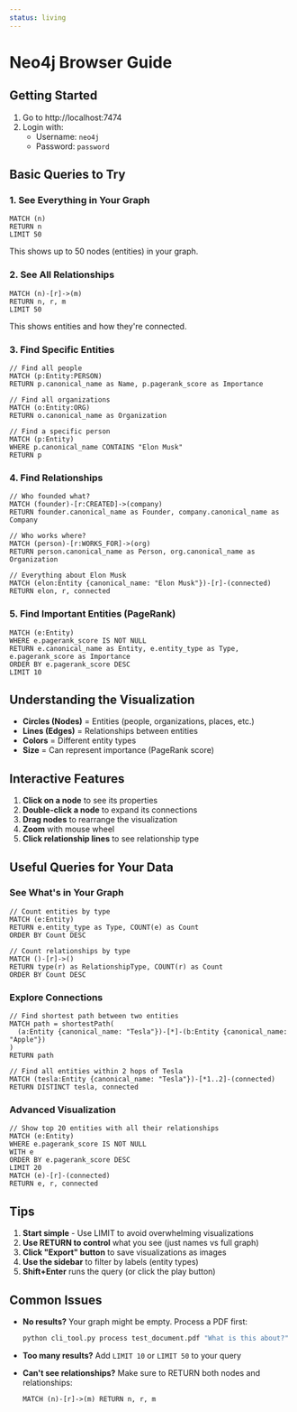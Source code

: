 ```yaml
---
status: living
---
```


# Neo4j Browser Guide

## Getting Started

1. Go to http://localhost:7474
2. Login with:
   - Username: `neo4j`
   - Password: `password`

## Basic Queries to Try

### 1. See Everything in Your Graph
```cypher
MATCH (n) 
RETURN n 
LIMIT 50
```
This shows up to 50 nodes (entities) in your graph.

### 2. See All Relationships
```cypher
MATCH (n)-[r]->(m) 
RETURN n, r, m 
LIMIT 50
```
This shows entities and how they're connected.

### 3. Find Specific Entities
```cypher
// Find all people
MATCH (p:Entity:PERSON) 
RETURN p.canonical_name as Name, p.pagerank_score as Importance

// Find all organizations
MATCH (o:Entity:ORG) 
RETURN o.canonical_name as Organization

// Find a specific person
MATCH (p:Entity) 
WHERE p.canonical_name CONTAINS "Elon Musk"
RETURN p
```

### 4. Find Relationships
```cypher
// Who founded what?
MATCH (founder)-[r:CREATED]->(company)
RETURN founder.canonical_name as Founder, company.canonical_name as Company

// Who works where?
MATCH (person)-[r:WORKS_FOR]->(org)
RETURN person.canonical_name as Person, org.canonical_name as Organization

// Everything about Elon Musk
MATCH (elon:Entity {canonical_name: "Elon Musk"})-[r]-(connected)
RETURN elon, r, connected
```

### 5. Find Important Entities (PageRank)
```cypher
MATCH (e:Entity)
WHERE e.pagerank_score IS NOT NULL
RETURN e.canonical_name as Entity, e.entity_type as Type, e.pagerank_score as Importance
ORDER BY e.pagerank_score DESC
LIMIT 10
```

## Understanding the Visualization

- **Circles (Nodes)** = Entities (people, organizations, places, etc.)
- **Lines (Edges)** = Relationships between entities
- **Colors** = Different entity types
- **Size** = Can represent importance (PageRank score)

## Interactive Features

1. **Click on a node** to see its properties
2. **Double-click a node** to expand its connections
3. **Drag nodes** to rearrange the visualization
4. **Zoom** with mouse wheel
5. **Click relationship lines** to see relationship type

## Useful Queries for Your Data

### See What's in Your Graph
```cypher
// Count entities by type
MATCH (e:Entity)
RETURN e.entity_type as Type, COUNT(e) as Count
ORDER BY Count DESC

// Count relationships by type
MATCH ()-[r]->()
RETURN type(r) as RelationshipType, COUNT(r) as Count
ORDER BY Count DESC
```

### Explore Connections
```cypher
// Find shortest path between two entities
MATCH path = shortestPath(
  (a:Entity {canonical_name: "Tesla"})-[*]-(b:Entity {canonical_name: "Apple"})
)
RETURN path

// Find all entities within 2 hops of Tesla
MATCH (tesla:Entity {canonical_name: "Tesla"})-[*1..2]-(connected)
RETURN DISTINCT tesla, connected
```

### Advanced Visualization
```cypher
// Show top 20 entities with all their relationships
MATCH (e:Entity)
WHERE e.pagerank_score IS NOT NULL
WITH e
ORDER BY e.pagerank_score DESC
LIMIT 20
MATCH (e)-[r]-(connected)
RETURN e, r, connected
```

## Tips

1. **Start simple** - Use LIMIT to avoid overwhelming visualizations
2. **Use RETURN to control** what you see (just names vs full graph)
3. **Click "Export" button** to save visualizations as images
4. **Use the sidebar** to filter by labels (entity types)
5. **Shift+Enter** runs the query (or click the play button)

## Common Issues

- **No results?** Your graph might be empty. Process a PDF first:
  ```bash
  python cli_tool.py process test_document.pdf "What is this about?"
  ```

- **Too many results?** Add `LIMIT 10` or `LIMIT 50` to your query

- **Can't see relationships?** Make sure to RETURN both nodes and relationships:
  ```cypher
  MATCH (n)-[r]->(m) RETURN n, r, m
  ```